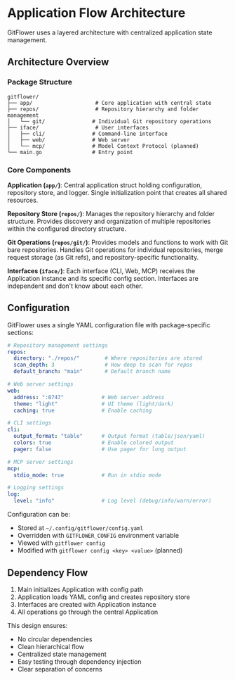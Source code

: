 # Application Flow Architecture

GitFlower uses a layered architecture with centralized application state management.

## Architecture Overview

### Package Structure
```
gitflower/
├── app/                    # Core application with central state
├── repos/                  # Repository hierarchy and folder management
│   └── git/               # Individual Git repository operations  
├── iface/                  # User interfaces
│   ├── cli/               # Command-line interface
│   ├── web/               # Web server
│   └── mcp/               # Model Context Protocol (planned)
└── main.go                # Entry point
```

### Core Components

**Application (`app/`)**: Central application struct holding configuration, repository store, and logger. Single initialization point that creates all shared resources.

**Repository Store (`repos/`)**: Manages the repository hierarchy and folder structure. Provides discovery and organization of multiple repositories within the configured directory structure.

**Git Operations (`repos/git/`)**: Provides models and functions to work with Git bare repositories. Handles Git operations for individual repositories, merge request storage (as Git refs), and repository-specific functionality.

**Interfaces (`iface/`)**: Each interface (CLI, Web, MCP) receives the Application instance and its specific config section. Interfaces are independent and don't know about each other.

## Configuration

GitFlower uses a single YAML configuration file with package-specific sections:

```yaml
# Repository management settings
repos:
  directory: "./repos/"        # Where repositories are stored
  scan_depth: 3                # How deep to scan for repos
  default_branch: "main"       # Default branch name

# Web server settings  
web:
  address: ":8747"            # Web server address
  theme: "light"              # UI theme (light/dark)
  caching: true               # Enable caching

# CLI settings
cli:
  output_format: "table"      # Output format (table/json/yaml)
  colors: true                # Enable colored output
  pager: false                # Use pager for long output

# MCP server settings
mcp:
  stdio_mode: true            # Run in stdio mode

# Logging settings
log:
  level: "info"               # Log level (debug/info/warn/error)
```

Configuration can be:
- Stored at `~/.config/gitflower/config.yaml`
- Overridden with `GITFLOWER_CONFIG` environment variable
- Viewed with `gitflower config`
- Modified with `gitflower config <key> <value>` (planned)

## Dependency Flow

1. Main initializes Application with config path
2. Application loads YAML config and creates repository store
3. Interfaces are created with Application instance
4. All operations go through the central Application

This design ensures:
- No circular dependencies
- Clean hierarchical flow
- Centralized state management
- Easy testing through dependency injection
- Clear separation of concerns